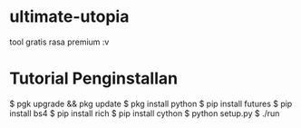 # ultimate-utopia
tool gratis rasa premium :v

# Tutorial Penginstallan
$ pgk upgrade && pkg update
$ pkg install python
$ pip install futures
$ pip install bs4
$ pip install rich
$ pip install cython
$ python setup.py
$ ./run
